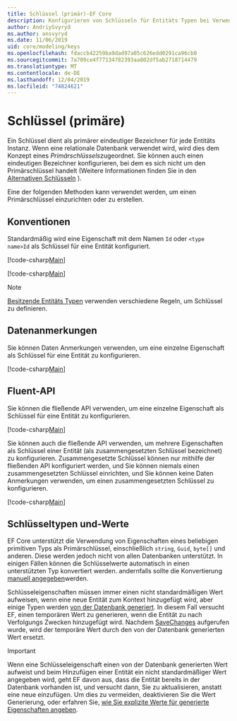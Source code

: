 ```yaml
---
title: Schlüssel (primär)-EF Core
description: Konfigurieren von Schlüsseln für Entitäts Typen bei Verwendung von Entity Framework Core
author: AndriySvyryd
ms.author: ansvyryd
ms.date: 11/06/2019
uid: core/modeling/keys
ms.openlocfilehash: fdaccb42259ba9dad97a05c626edd0291ca96cb0
ms.sourcegitcommit: 7a709ce4f77134782393aa802df5ab2718714479
ms.translationtype: MT
ms.contentlocale: de-DE
ms.lasthandoff: 12/04/2019
ms.locfileid: "74824621"
---
```

# <a name="keys-primary"></a>Schlüssel (primäre)

Ein Schlüssel dient als primärer eindeutiger Bezeichner für jede Entitäts Instanz. Wenn eine relationale Datenbank verwendet wird, wird dies dem Konzept eines *Primärschlüssels*zugeordnet. Sie können auch einen eindeutigen Bezeichner konfigurieren, bei dem es sich nicht um den Primärschlüssel handelt (Weitere Informationen finden Sie in den [Alternativen Schlüsseln](alternate-keys.md) ).

Eine der folgenden Methoden kann verwendet werden, um einen Primärschlüssel einzurichten oder zu erstellen.

## <a name="conventions"></a>Konventionen

Standardmäßig wird eine Eigenschaft mit dem Namen `Id` oder `<type name>Id` als Schlüssel für eine Entität konfiguriert.

[!code-csharp[Main](../../../samples/core/Modeling/Conventions/KeyId.cs?name=KeyId&highlight=3)]

[!code-csharp[Main](../../../samples/core/Modeling/Conventions/KeyTypeNameId.cs?name=KeyId&highlight=3)]

> [!NOTE]
> [Besitzende Entitäts Typen](xref:core/modeling/owned-entities) verwenden verschiedene Regeln, um Schlüssel zu definieren.

## <a name="data-annotations"></a>Datenanmerkungen

Sie können Daten Anmerkungen verwenden, um eine einzelne Eigenschaft als Schlüssel für eine Entität zu konfigurieren.

[!code-csharp[Main](../../../samples/core/Modeling/DataAnnotations/KeySingle.cs?highlight=13)]

## <a name="fluent-api"></a>Fluent-API

Sie können die fließende API verwenden, um eine einzelne Eigenschaft als Schlüssel für eine Entität zu konfigurieren.

[!code-csharp[Main](../../../samples/core/Modeling/FluentAPI/KeySingle.cs?highlight=11,12)]

Sie können auch die fließende API verwenden, um mehrere Eigenschaften als Schlüssel einer Entität (als zusammengesetzten Schlüssel bezeichnet) zu konfigurieren. Zusammengesetzte Schlüssel können nur mithilfe der fließenden API konfiguriert werden, und Sie können niemals einen zusammengesetzten Schlüssel einrichten, und Sie können keine Daten Anmerkungen verwenden, um einen zusammengesetzten Schlüssel zu konfigurieren.

[!code-csharp[Main](../../../samples/core/Modeling/FluentAPI/KeyComposite.cs?highlight=11,12)]

## <a name="key-types-and-values"></a>Schlüsseltypen und-Werte

EF Core unterstützt die Verwendung von Eigenschaften eines beliebigen primitiven Typs als Primärschlüssel, einschließlich `string`, `Guid`, `byte[]` und anderen. Diese werden jedoch nicht von allen Datenbanken unterstützt. In einigen Fällen können die Schlüsselwerte automatisch in einen unterstützten Typ konvertiert werden. andernfalls sollte die Konvertierung [manuell angegeben](xref:core/modeling/value-conversions)werden.

Schlüsseleigenschaften müssen immer einen nicht standardmäßigen Wert aufweisen, wenn eine neue Entität zum Kontext hinzugefügt wird, aber einige Typen werden [von der Datenbank generiert](xref:core/modeling/generated-properties). In diesem Fall versucht EF, einen temporären Wert zu generieren, wenn die Entität zu nach Verfolgungs Zwecken hinzugefügt wird. Nachdem [SaveChanges](/dotnet/api/Microsoft.EntityFrameworkCore.DbContext.SaveChanges) aufgerufen wurde, wird der temporäre Wert durch den von der Datenbank generierten Wert ersetzt.

> [!Important]
> Wenn eine Schlüsseleigenschaft einen von der Datenbank generierten Wert aufweist und beim Hinzufügen einer Entität ein nicht standardmäßiger Wert angegeben wird, geht EF davon aus, dass die Entität bereits in der Datenbank vorhanden ist, und versucht dann, Sie zu aktualisieren, anstatt eine neue einzufügen. Um dies zu vermeiden, deaktivieren Sie die Wert Generierung, oder erfahren Sie, [wie Sie explizite Werte für generierte Eigenschaften angeben](../saving/explicit-values-generated-properties.md).